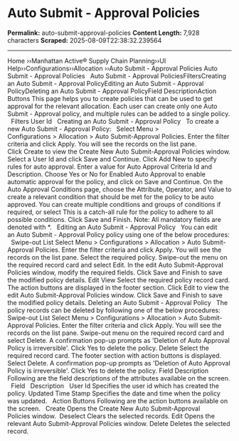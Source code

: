# Auto Submit - Approval Policies

**Permalink:** auto-submit-approval-policies
**Content Length:** 7,928 characters
**Scraped:** 2025-08-09T22:38:32.239564

---

Home &rsaquo;&rsaquo;Manhattan Active® Supply Chain Planning&rsaquo;&rsaquo;UI Help&rsaquo;&rsaquo;Configurations&rsaquo;&rsaquo;Allocation ››Auto Submit - Approval Policies Auto Submit - Approval Policies &nbsp; Auto Submit - Approval PoliciesFiltersCreating an Auto Submit - Approval PolicyEditing an Auto Submit - Approval PolicyDeleting an Auto Submit - Approval PolicyField DescriptionAction Buttons This page helps you to create policies that can be used to get approval for the relevant allocation. Each user can create only one Auto Submit - Approval policy, and multiple rules can be added to a single policy. &nbsp; Filters User Id &nbsp; Creating an Auto Submit - Approval Policy &nbsp; To create a new Auto Submit - Approval Policy: &nbsp; Select&nbsp;Menu&nbsp;&gt; Configurations&nbsp;&gt;&nbsp;Allocation &gt; Auto Submit-Approval Policies. Enter the filter criteria and click&nbsp;Apply. You will see the records on the list pane. Click&nbsp;Create&nbsp;to view the&nbsp;Create New Auto Submit-Approval Policies&nbsp;window. Select a User Id and click Save and Continue. Click Add New to specify rules for auto approval. Enter a value for Auto Approval Criteria Id and Description. Choose Yes or No for Enabled Auto Approval to enable automatic approval for the policy, and click on Save and Continue. On the Auto Approval Conditions page, choose the Attribute, Operator, and Value to create a relevant condition that should be met for the policy to be auto approved. You can create multiple conditions and groups of conditions if required, or select This is a catch-all rule for the policy to adhere to all possible conditions. Click Save and Finish. Note:&nbsp;All mandatory fields are denoted with *. &nbsp; Editing an Auto Submit - Approval Policy &nbsp; You can edit an&nbsp;Auto Submit - Approval Policy policy&nbsp;using one of the below procedures: &nbsp; Swipe-out List Select&nbsp;Menu&nbsp;&gt; Configurations&nbsp;&gt;&nbsp;Allocation &gt; Auto Submit-Approval Policies. Enter the filter criteria and click&nbsp;Apply. You will see the records on the list pane. Select the required policy. Swipe-out the menu on the required record card and select&nbsp;Edit. In the edit&nbsp;Auto Submit-Approval Policies&nbsp;window, modify the required fields. Click&nbsp;Save and Finish&nbsp;to save the modified policy details. Edit View Select the required policy record card. The action buttons are displayed in the footer section. Click&nbsp;Edit&nbsp;to view the edit&nbsp;Auto Submit-Approval Policies&nbsp;window. Click&nbsp;Save and Finish&nbsp;to save the modified policy details. Deleting an Auto Submit - Approval Policy &nbsp; The policy records can be deleted by following one of the below procedures: &nbsp; Swipe-out List Select&nbsp;Menu&nbsp;&gt; Configurations&nbsp;&gt;&nbsp;Allocation &gt; Auto Submit-Approval Policies. Enter the filter criteria and click&nbsp;Apply. You will see the records on the list pane. Swipe-out menu on the required record card and select&nbsp;Delete. A confirmation pop-up prompts as &#39;Deletion of Auto Approval Policy is irreversible&#39;. Click&nbsp;Yes&nbsp;to delete the policy. Delete Select the required record card. The footer section with action buttons is displayed. Select&nbsp;Delete. A confirmation pop-up prompts as &#39;Deletion of Auto Approval Policy is irreversible&#39;. Click&nbsp;Yes&nbsp;to delete the policy. Field Description Following are the field descriptions of the attributes available on the screen. &nbsp; Field &nbsp; Description &nbsp; User Id Specifies the user id which has created the policy. Updated Time Stamp Specifies the date and time when the policy was updated. &nbsp; Action Buttons Following are the action buttons available on the screen. &nbsp; Create Opens the&nbsp;Create New Auto Submit-Approval Policies&nbsp;window.&nbsp; Deselect Clears the selected records. Edit Opens the relevant&nbsp;Auto Submit-Approval Policies&nbsp;window. Delete Deletes the selected record. &nbsp;